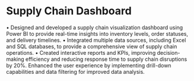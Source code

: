 # Supply Chain Dashboard
•	Designed and developed a supply chain visualization dashboard using Power BI to provide real-time insights into inventory levels, order statuses, and delivery timelines.
•	Integrated multiple data sources, including Excel and SQL databases, to provide a comprehensive view of supply chain operations.
•	Created interactive reports and KPIs, improving decision-making efficiency and reducing response time to supply chain disruptions by 20%.
Enhanced the user experience by implementing drill-down capabilities and data filtering for improved data analysis.


